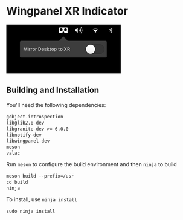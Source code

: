 # Wingpanel XR Indicator

![Screenshot](data/screenshot.png?raw=true)

## Building and Installation

You'll need the following dependencies:

    gobject-introspection
    libglib2.0-dev
    libgranite-dev >= 6.0.0
    libnotify-dev
    libwingpanel-dev
    meson
    valac

Run `meson` to configure the build environment and then `ninja` to build

    meson build --prefix=/usr
    cd build
    ninja

To install, use `ninja install`

    sudo ninja install
